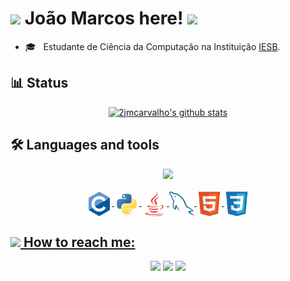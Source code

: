 
# <img src="https://github.com/Shiv-sharma-111/Shiv-sharma-111/blob/master/Assets/Hi.gif" width="29px"> João Marcos here!  <img src="https://github.com/Shiv-sharma-111/Shiv-sharma-111/blob/master/Assets/Developer.gif" width="40px">

- 🎓 &nbsp; Estudante de Ciência da Computação na Instituição [IESB](https://www.iesb.br).
## 📊 Status

<section align='center'>
<a href="https://github.com/2jmcarvalho"><img height ="" src="https://github-readme-streak-stats.herokuapp.com/?user=2jmcarvalho&theme=cobalt&hide_border=true)" alt="2jmcarvalho's github stats" /></a>
</section>


## 🛠️ Languages and tools
<div>
<section align='center'>
  <a href="https://github.com/2jmcarvalho"/>
  <img height ="em" src="https://github-readme-stats.vercel.app/api/top-langs/?username=2jmcarvalho&layout=compact&theme=radical"/>
</section>
</div>

</div>



<div style="display: inline_block"><br>
  <section align='center'>
  <img align="center" alt="C" height="40" width="40" src="https://raw.githubusercontent.com/devicons/devicon/master/icons/c/c-original.svg">
  <img align="center" alt="Python" height="40" width="40" src="https://raw.githubusercontent.com/devicons/devicon/master/icons/python/python-original.svg">
  <img align="center" alt="Java" height="40" width="40" src="https://raw.githubusercontent.com/devicons/devicon/master/icons/java/java-plain.svg">
  <img align="center" alt="MySQL" height="40" width="40" src="https://raw.githubusercontent.com/devicons/devicon/master/icons/mysql/mysql-original.svg">
  <img align="center" alt="HTML" height="40" width="40" src="https://raw.githubusercontent.com/devicons/devicon/master/icons/html5/html5-original.svg">
  <img align="center" alt="CSS" height="40" width="40" src="https://raw.githubusercontent.com/devicons/devicon/master/icons/css3/css3-original.svg"> 
  
   </section>
</div>




## <img src="https://github.com/Shiv-sharma-111/Shiv-sharma-111/blob/master/Assets/Earth.gif" width="23px">  How to reach me:
<div>
  <section align='center'>
  
  <a href = "mailto:2jmcarvalho@gmail.com"><img src="https://img.shields.io/badge/Gmail-D14836?style=for-the-badge&logo=gmail&logoColor=white" target="_blank"></a>
  <a href="https://www.linkedin.com/in/joaom-s-carvalho/" target="_blank"><img src="https://img.shields.io/badge/-LinkedIn-%230077B5?style=for-the-badge&logo=linkedin&logoColor=white" target="_blank"></a>
  <a href="https://instagram.com/jm.carv4lho" target="_blank"><img src="https://img.shields.io/badge/-Instagram-%23E4405F?style=for-the-badge&logo=instagram&logoColor=white" target="_blank"></a>
  </section>
</div>
<div>

<!--
**2jmcarvalho/2jmcarvalho** is a ✨ _special_ ✨ repository because its `README.md` (this file) appears on your GitHub profile.

Here are some ideas to get you started:

- 🔭 I’m currently working on ...
- 🌱 I’m currently learning ...
- 👯 I’m looking to collaborate on ...
- 🤔 I’m looking for help with ...
- 💬 Ask me about ...
- 📫 How to reach me: ...
- 😄 Pronouns: ...
- ⚡ Fun fact: ...
-->

